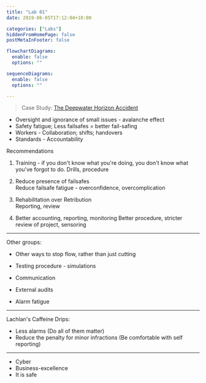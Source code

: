 ```yaml
---
title: "Lab 01"
date: 2019-06-05T17:12:04+10:00

categories: ["Labs"]
hiddenFromHomePage: false
postMetaInFooter: false

flowchartDiagrams:
  enable: false
  options: ""

sequenceDiagrams: 
  enable: false
  options: ""

---
```


> Case Study: [The Deepwater Horizon Accident](../case-study-the-deepwater-horizon-accident)

* Oversight and ignorance of small issues - avalanche effect
* Safety fatigue; Less failsafes = better fail-safing
* Workers - Collaboration; shifts; handovers
* Standards - Accountability

Recommendations

1) Training - if you don't know what you're doing, you don't know what you've forgot to do. Drills, procedure

2) Reduce presence of failsafes  
Reduce failsafe fatigue - overconfidence, overcomplication

3) Rehabilitation over Retribution  
Reporting, review

4) Better accounting, reporting, monitoring
Better procedure, stricter review of project, sensoring


---

Other groups:

* Other ways to stop flow, rather than just cutting
* Testing procedure - simulations
* Communication

* External audits
* Alarm fatigue

---

Lachlan's Caffeine Drips:

* Less alarms (Do all of them matter)
* Reduce the penalty for minor infractions (Be comfortable with self reporting)

---

* Cyber  
* Business-excellence
* It is safe
